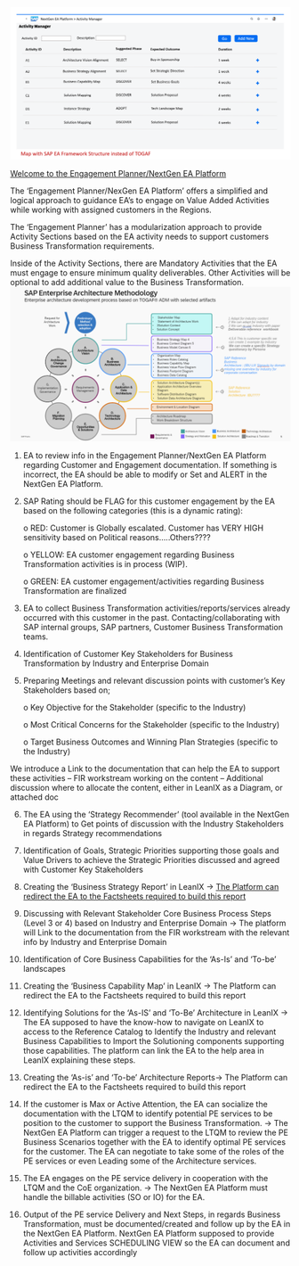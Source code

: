 ![Activity Manager](https://github.com/I304296/nextgenea/blob/main/images/ActivityManager.png)


[Welcome to the Engagement Planner/NextGen EA Platform](https://demo-eu-1.leanix.net/SYMPHONY/dashboard/c7612e76-db4f-4d7d-b253-41040bdaeff9)



The ‘Engagement Planner/NexGen EA Platform’ offers a simplified and logical approach to guidance EA’s to engage on Value Added Activities while working with assigned customers in the Regions. 

The ‘Engagement Planner’ has a modularization approach to provide Activity Sections based on the EA activity needs to support customers Business Transformation requirements. 

Inside of the Activity Sections, there are Mandatory Activities that the EA must engage to ensure minimum quality deliverables. Other Activities will be optional to add additional value to the Business Transformation.
![Activity Manager](https://github.com/I304296/nextgenea/blob/main/images/TOGAF.png)


1.	EA to review info in the Engagement Planner/NextGen EA Platform regarding Customer and Engagement documentation. If something is incorrect, the EA should be able to modify or Set and ALERT in the NextGen EA Platform.


2.	SAP Rating should be FLAG for this customer engagement by the EA based on the following categories (this is a dynamic rating):

    o	RED: Customer is Globally escalated. Customer has VERY HIGH sensitivity based on Political reasons…..Others????

    o	YELLOW: EA customer engagement regarding Business Transformation activities is in process (WIP). 

    o	GREEN: EA customer engagement/activities regarding Business Transformation are finalized

   
3.	EA to collect Business Transformation activities/reports/services already occurred with this customer in the past. Contacting/collaborating with SAP internal groups, SAP partners, Customer Business Transformation teams.
   

4.	Identification of Customer Key Stakeholders for Business Transformation by Industry and Enterprise Domain

   
5.	Preparing Meetings and relevant discussion points with customer’s Key Stakeholders based on;
	
    o	Key Objective for the Stakeholder (specific to the Industry)

    o	Most Critical Concerns for the Stakeholder (specific to the Industry)

    o	Target Business Outcomes and Winning Plan Strategies (specific to the Industry)

We introduce a Link to the documentation that can help the EA to support these activities – FIR workstream working on the content – Additional discussion where to allocate the content, either in LeanIX as a Diagram, or attached doc


6.	The EA using the ‘Strategy Recommender’ (tool available in the NextGen EA Platform) to Get points of discussion with the Industry Stakeholders in regards Strategy recommendations

	
7.	Identification of Goals, Strategic Priorities supporting those goals and Value Drivers to achieve the Strategic Priorities discussed and agreed with Customer Key Stakeholders

   
8.	Creating the ‘Business Strategy Report’ in LeanIX -> [The Platform can redirect the EA to the Factsheets required to build this report](https://demo-eu-1.leanix.net/SYMPHONY/dashboard/c7612e76-db4f-4d7d-b253-41040bdaeff9)

   
9.	Discussing with Relevant Stakeholder Core Business Process Steps (Level 3 or 4) based on Industry and Enterprise Domain -> The platform will Link to the documentation from the FIR workstream with the relevant info by Industry and Enterprise Domain

	
10.	Identification of Core Business Capabilities for the ‘As-Is’ and ‘To-be’ landscapes

	
11.	Creating the ‘Business Capability Map’ in LeanIX -> The Platform can redirect the EA to the Factsheets required to build this report

12.	Identifying Solutions for the ‘As-IS’ and ‘To-Be’ Architecture in LeanIX -> The EA supposed to have the know-how to navigate on LeanIX to access to the Reference Catalog to Identify the Industry and relevant Business Capabilities to Import the Solutioning components supporting those capabilities. The platform can link the EA to the help area in LeanIX explaining these steps.

    
13.	Creating the ‘As-is’ and ‘To-be’ Architecture Reports-> The Platform can redirect the EA to the Factsheets required to build this report

14.	If the customer is Max or Active Attention, the EA can socialize the documentation with the LTQM to identify potential PE services to be position to the customer to support the Business Transformation. -> The NextGen EA Platform can trigger a request to the LTQM to review the PE Business Scenarios together with the EA to identify optimal PE services for the customer. The EA can negotiate to take some of the roles of the PE services or even Leading some of the Architecture services.

    
15.	The EA engages on the PE service delivery in cooperation with the LTQM and the CoE organization. -> The NextGen EA Platform must handle the billable activities (SO or IO) for the EA.

    
16.	Output of the PE service Delivery and Next Steps, in regards Business Transformation, must be documented/created and follow up by the EA in the NextGen EA Platform. NextGen EA Platform supposed to provide Activities and Services SCHEDULING VIEW so the EA can document and follow up activities accordingly



